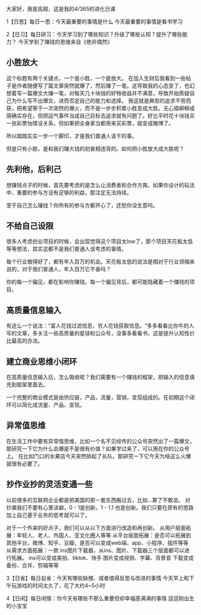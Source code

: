 大家好，我是高超，这是我的4/365的进化日课

1【日思】每日一思：今天最重要的事情是什么
今天最重要的事情是看书学习

2【日习】每日研习：今天学习到了哪些知识？升级了哪些认知？提升了哪些能力？
今天学到了赚钱的思维来自《绝非偶然》
## 小胜放大
这个标题有两个关键点，一个是小胜，一个是放大。
在加入生财后我看到一些帖子是作者随便写了篇文章突然就爆了，然后赚了一笔。这导致我的心态变了，也幻想着写一篇爆文大赚一笔，对每天几十块钱的好物收益并不满意，导致开始质疑自己为什么写不出爆文，进而否定自己的能力和选择。
我这就是典型的追求不劳而获，把希望寄于一次突然的爆火，而不是一步步积累小胜变成大胜。无心插柳柳成荫确实存在，但把运气事件当成自己目标去追求就有问题了。好比平时花十块钱买一张彩票怡情没关系，但如果把全身家当都用来买彩票，就变成赌博了。

所以踏踏实实一步一个脚印，才是我们普通人该干的事。

但是只有小胜，是和我们赚大钱的初衷相违背的。如何把小胜放大成大胜呢？

## 先利他，后利己
想赚钱点子的时候，首先要考虑的是怎么让消费者和合作方爽。如果你设计的玩法中，重要的参与方没有足够的利益，那注定无法持续。

至于自己怎么赚钱？你所有的参与方都开心了，还愁你没生意吗。

## 不给自己设限
很多人考虑创业项目的时候，会出现觉得这个项目太low了，那个项目天花板太低等等想法，其实这都不是我们普通人该考虑的事情。

每个行业做得好了，都有年入百万的机会。天花板太低的说法是相对于行业领袖来说的，对于我们普通人，年入百万它不香吗？

你的每一个偏见，都在影响你赚钱。每一个偏见背后，都可能隐藏着一个赚钱的项目。

## 高质量信息输入
有这么一个说法：“富人花钱过滤信息，穷人花钱获取信息。“多多看看比你牛的人写的文章，多关注一些高质量的星球和公众号，没事多看看书，这是提升认知性价比最高的办法。

## 建立商业思维小闭环
在高质量信息输入后，怎么吸收呢？我们需要有一个赚钱的框架，把输入的信息填充到框架里面去。

一个完整的商业模式是由供应链，产品，流量，营销，变现组成的。在初期这个闭环可以简化成流量、产品、变现。

## 异常值思维
在生活工作中要有异常值思维，比如一个名不见经传的公众号突然出了一篇爆文，那研究一下它为什么会爆是不是很有价值？如果学过来了，可以用在你的公众号上。
在比如门口的水果店今天突然排起了长队，那研究一下它今天为啥这么火爆就很有必要了。

## 抄作业抄的灵活变通一些
以前很多的互联网企业都是把美国的那一套东西搬过去，比如...算了不敢说。
对抄袭我们不要有心里洁癖，0 - 1是创新，1 - 1.1 也是创新。我们只要在原有的思路加上自己基于业务的思考就可以了。

对于一个外来的好点子，我们可以从以下方面进行改造和再创新。
从用户层面拓展：年轻人、老人、外国人、亚文化圈人等等
从平台层面拓展：是否可以拓展到其他平台，微博、知乎、豆瓣，是否可以变成web端、app、小程序、插件等等
从需求方面拓展：一款 ins图片下载器，从ins、图片、下载器三个层面都可以进行拓展。
ins可以变成美拍、tiktok、快手
图片变成视频、字幕、背景音
下载变成备份、合并、剪辑等等

3【日省】每日自省：今天有哪些缺憾、或者值得反思与改进的事情
今天早上和下午玩游戏的时间太久了，花了大约4~5小时

4【日闲】每日闲情：你今天有哪些不那么重要但却幸福感满满的事情
逗逗刚出生的小宝宝
